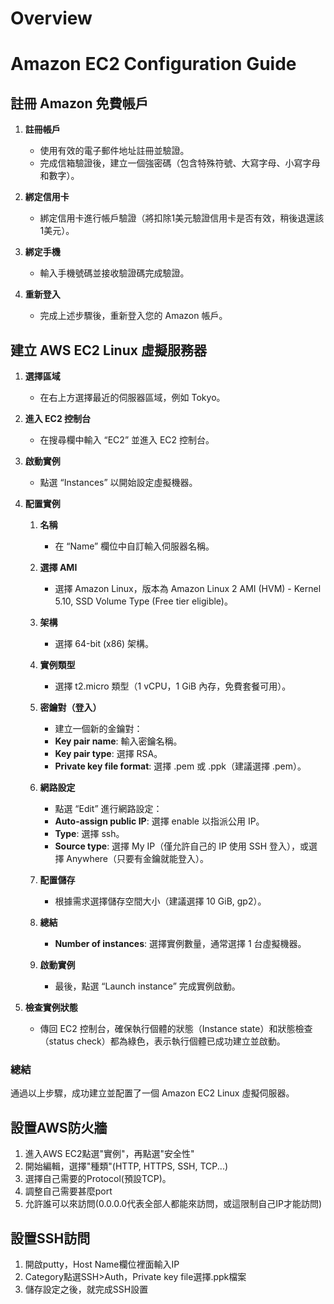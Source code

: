 # Overview
# Amazon EC2 Configuration Guide

## 註冊 Amazon 免費帳戶

1. **註冊帳戶**
	- 使用有效的電子郵件地址註冊並驗證。
	- 完成信箱驗證後，建立一個強密碼（包含特殊符號、大寫字母、小寫字母和數字）。

2. **綁定信用卡**
	- 綁定信用卡進行帳戶驗證（將扣除1美元驗證信用卡是否有效，稍後退還該1美元）。

3. **綁定手機**
	- 輸入手機號碼並接收驗證碼完成驗證。

4. **重新登入**
	- 完成上述步驟後，重新登入您的 Amazon 帳戶。

## 建立 AWS EC2 Linux 虛擬服務器

1. **選擇區域**
	- 在右上方選擇最近的伺服器區域，例如 Tokyo。

2. **進入 EC2 控制台**
	- 在搜尋欄中輸入 “EC2” 並進入 EC2 控制台。

3. **啟動實例**
	- 點選 “Instances” 以開始設定虛擬機器。

4. **配置實例**
	1. **名稱**
		- 在 “Name” 欄位中自訂輸入伺服器名稱。

	2. **選擇 AMI**
		- 選擇 Amazon Linux，版本為 Amazon Linux 2 AMI (HVM) - Kernel 5.10, SSD Volume Type (Free tier eligible)。

	 3. **架構**
		- 選擇 64-bit (x86) 架構。

	 4. **實例類型**
		- 選擇 t2.micro 類型（1 vCPU，1 GiB 內存，免費套餐可用）。

	 5. **密鑰對（登入）**
		- 建立一個新的金鑰對：
		- **Key pair name**: 輸入密鑰名稱。
		- **Key pair type**: 選擇 RSA。
		- **Private key file format**: 選擇 .pem 或 .ppk（建議選擇 .pem）。

	 6. **網路設定**
		- 點選 “Edit” 進行網路設定：
		- **Auto-assign public IP**: 選擇 enable 以指派公用 IP。
		- **Type**: 選擇 ssh。
		- **Source type**: 選擇 My IP（僅允許自己的 IP 使用 SSH 登入），或選擇 Anywhere（只要有金鑰就能登入）。

	 7. **配置儲存**
		- 根據需求選擇儲存空間大小（建議選擇 10 GiB, gp2）。

	 8. **總結**
		- **Number of instances**: 選擇實例數量，通常選擇 1 台虛擬機器。

	 9. **啟動實例**
		- 最後，點選 “Launch instance” 完成實例啟動。

5. **檢查實例狀態**
	- 傳回 EC2 控制台，確保執行個體的狀態（Instance state）和狀態檢查（status check）都為綠色，表示執行個體已成功建立並啟動。

### 總結

通過以上步驟，成功建立並配置了一個 Amazon EC2 Linux 虛擬伺服器。


## 設置AWS防火牆

1. 進入AWS EC2點選"實例"，再點選"安全性"
2. 開始編輯，選擇"種類"(HTTP, HTTPS, SSH, TCP...)
3. 選擇自己需要的Protocol(預設TCP)。
4. 調整自己需要甚麼port
5. 允許誰可以來訪問(0.0.0.0代表全部人都能來訪問，或這限制自己IP才能訪問)


## 設置SSH訪問

1. 開啟putty，Host Name欄位裡面輸入IP
2. Category點選SSH>Auth，Private key file選擇.ppk檔案
3. 儲存設定之後，就完成SSH設置

